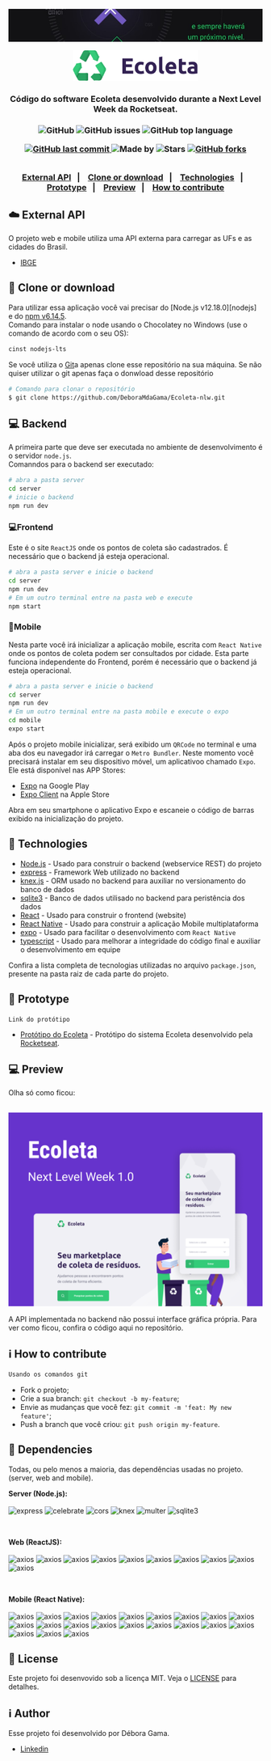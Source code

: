 ![next level week](https://github.com/DeboraMdaGama/Ecoleta-nlw/blob/master/tmp/image1.jpg)
<p align="center">
  <img alt="Ecoleta" src="https://github.com/DeboraMdaGama/Ecoleta-nlw/blob/master/tmp/logo.svg" height="60px" /><br/>
  <h3 align="center">Código do software Ecoleta desenvolvido durante a Next Level Week da Rocketseat.<h3>
</p>


<p align="center">
  <a href="License" style="text-decoration: none">
    <img alt="GitHub" src="https://img.shields.io/github/license/DeboraMdaGama/ecoleta-nlw?color=34CB79">
  </a>
  <a href="https://github.com/DeboraMdaGama/ecoleta-nlw/issues" style="text-decoration: none">
   <img alt="GitHub issues" src="https://img.shields.io/github/issues/DeboraMdaGama/ecoleta-nlw?color=34CB79">
  </a>
  <a href="https://github.com/DeboraMdaGama/Ecoleta-nlw" style="text-decoration: none">
    <img alt="GitHub top language" src="https://img.shields.io/github/languages/top/DeboraMdaGama/ecoleta-nlw?color=34CB79" />
  </a>
</p>


<p align="center">
<a href="#">
    <img alt="GitHub last commit" src="https://img.shields.io/github/last-commit/DeboraMdaGama/ecoleta-nlw?color=34CB79">
  </a>
  <a href="https://github.com/DeboraMdaGama" style="text-decoration: none">
    <img alt="Made by" src="https://img.shields.io/badge/made%20by-Débora%20Gama-34CB79">
  </a>
  <a href="https://github.com/DeboraMdaGama/ecoleta-nlw/stargazers" style="text-decoration: none" >
    <img alt="Stars" src="https://img.shields.io/github/stars/DeboraMdaGama/ecoleta-nlw?style=social" />
  </a>
  <a  href="https://github.com/DeboraMdaGama/ecoleta-nlw/network/members"> 
    <img alt="GitHub forks" src="https://img.shields.io/github/forks/DeboraMdaGama/ecoleta-nlw?label=forks&style=social">
  </a>
</p>

<p align="center">
  <a href="external-api"><br/>External API</a>&nbsp;&nbsp;&nbsp;|&nbsp;&nbsp;&nbsp;
 <a href="clone-or-download">Clone or download</a>&nbsp;&nbsp;&nbsp;|&nbsp;&nbsp;&nbsp;
  <a href="technologies">Technologies</a>&nbsp;&nbsp;&nbsp;|&nbsp;&nbsp;&nbsp;
   <a href="prototype">Prototype</a>&nbsp;&nbsp;&nbsp;|&nbsp;&nbsp;&nbsp;
  <a href="preview">Preview</a>&nbsp;&nbsp;&nbsp;|&nbsp;&nbsp;&nbsp;
   <a href="how-to-contribuite">How to contribute</a>
</p>

## :cloud: External API
O projeto web e mobile utiliza uma API externa para carregar as UFs e as cidades do Brasil.
* [IBGE](https://servicodados.ibge.gov.br/api/docs/localidades)

## :file_folder: Clone or download

Para utilizar essa aplicação você vai precisar do [Node.js v12.18.0][nodejs] e do [npm v6.14.5](https://www.npmjs.com/).
<br>Comando para instalar o node usando o Chocolatey no Windows (use o comando de acordo com o seu OS): 
```bash
cinst nodejs-lts
```
Se você utiliza o [Git](https://git-scm.com)a apenas clone esse repositório na sua máquina. Se não quiser utilizar o git apenas faça o donwload desse repositório
```bash
# Comando para clonar o repositório
$ git clone https://github.com/DeboraMdaGama/Ecoleta-nlw.git
```

## :computer: Backend
A primeira parte que deve ser executada no ambiente de desenvolvimento é o servidor `node.js`.
<br>Comanndos para o backend ser executado:
```bash
# abra a pasta server
cd server
# inicie o backend
npm run dev
```

### :computer:Frontend
Este é o site `ReactJS` onde os pontos de coleta são cadastrados. É necessário que o backend já esteja operacional. 

```bash
# abra a pasta server e inicie o backend
cd server
npm run dev
# Em um outro terminal entre na pasta web e execute
npm start
```
### :iphone:Mobile
Nesta parte você irá inicializar a aplicação mobile, escrita com `React Native` onde os pontos de coleta podem ser consultados por cidade. Esta parte funciona independente do Frontend, porém é necessário que o backend já esteja operacional. 

```bash
# abra a pasta server e inicie o backend
cd server
npm run dev
# Em um outro terminal entre na pasta mobile e execute o expo
cd mobile
expo start
```
Após o projeto mobile inicializar, será exibido um `QRCode` no terminal e uma aba dos eu navegador irá carregar o `Metro Bundler`. Neste momento você precisará instalar em seu dispositivo móvel, um aplicativoo chamado `Expo`.
Ele está disponível nas APP Stores:

- [Expo](https://play.google.com/store/apps/details?id=host.exp.exponent) na Google Play
- [Expo Client](https://apps.apple.com/br/app/expo-client/id982107779) na Apple Store

Abra em seu smartphone o aplicativo Expo e escaneie o código de barras exibido na inicialização do projeto.


## :rocket: Technologies

* [Node.js](https://nodejs.org/) - Usado para construir o backend (webservice REST) do projeto
* [express](https://expressjs.com/) - Framework Web utilizado no backend
* [knex.js](http://knexjs.org/) - ORM usado no backend para auxiliar no versionamento do banco de dados
* [sqlite3](https://www.sqlite.org/) - Banco de dados utilisado no backend para peristência dos dados
* [React](https://reactjs.org/) - Usado para construir o frontend (website)
* [React Native](https://reactnative.dev/) - Usado para construir a aplicação Mobile multiplataforma
* [expo](https://expo.io/) - Usado para facilitar o desenvolvimento com `React Native`
* [typescript](https://www.typescriptlang.org/) - Usado para melhorar a integridade do código final e auxiliar o desenvolvimento em equipe

Confira a lista completa de tecnologias utilizadas no arquivo `package.json`, presente na pasta raiz de cada parte do projeto.

## :trident: Prototype
`Link do protótipo`
* [Protótipo do Ecoleta](https://www.figma.com/file/9TlOcj6l7D05fZhU12xWT3/Ecoleta-(Booster)?node-id=0%3A1) - Protótipo do sistema Ecoleta desenvolvido pela [Rocketseat](https://rocketseat.com.br).

## :computer: Preview
Olha só como ficou:<br><br>

<p align="center">
<img alt="preview" src="https://github.com/DeboraMdaGama/Ecoleta-nlw/blob/master/tmp/Capa.png"/>
</p>

A API implementada no backend não possui interface gráfica própria. Para ver como ficou, confira o código aqui no repositório.

## :information_source: How to contribute

```bash
Usando os comandos git
```
- Fork o projeto;
- Crie a sua branch: `git checkout -b my-feature`;
- Envie as mudanças que você fez: `git commit -m 'feat: My new feature'`;
- Push a branch que você criou: `git push origin my-feature`.

## :bookmark_tabs: Dependencies
Todas, ou pelo menos a maioria, das dependências usadas no projeto. (server, web and mobile).

**Server (Node.js):**
 <a href="#" style="text-decoration: none"><br><br>
<img alt="express" src="https://img.shields.io/badge/express-^4.17.1-brightgreen" /> <img alt="celebrate" src="https://img.shields.io/badge/celebrate-^12.1.1-brightgreen" /> <img alt="cors" src="https://img.shields.io/badge/cors-^2.8.5-brightgreen" /> <img alt="knex" src="https://img.shields.io/badge/knex-^0.21.1-brightgreen" /> <img alt="multer" src="https://img.shields.io/badge/multer-^1.4.2-brightgreen" /> <img alt="sqlite3" src="https://img.shields.io/badge/sqlite3-^4.2.0-brightgreen" /></a>

<br/>

**Web (ReactJS):**
 <a href="#" style="text-decoration: none"><br><br>
<img alt="axios" src="https://img.shields.io/badge/axios-^0.19.2-blue" /> <img alt="axios" src="https://img.shields.io/badge/leaflet-^1.6.0-blue" /> <img alt="axios" src="https://img.shields.io/badge/react-^16.13.1-blue" /> <img alt="axios" src="https://img.shields.io/badge/react--dom-^16.13.1-blue" /> <img alt="axios" src="https://img.shields.io/badge/react--dropzone-^11.0.1-blue" /> <img alt="axios" src="https://img.shields.io/badge/react--icons-^3.10.0-blue" /> <img alt="axios" src="https://img.shields.io/badge/react--leaflet-^2.7.0-blue" /> <img alt="axios" src="https://img.shields.io/badge/react--router--dom-^5.2.0-blue" /> <img alt="axios" src="https://img.shields.io/badge/react--scripts-3.4.1-blue" /> <img alt="axios" src="https://img.shields.io/badge/typescript-^3.7.5-blue" /></a>

<br/>

**Mobile (React Native):**
<a href="#" style="text-decoration: none"><br><br>
<img alt="axios" src="https://img.shields.io/badge/@expo--google--fonts/roboto-^0.1.0-cyan" /> <img alt="axios" src="https://img.shields.io/badge/@expo--google--fonts/ubuntu-^0.1.0-cyan" /> <img alt="axios" src="https://img.shields.io/badge/@react--native--community/masked--view-0.1.6-cyan" /> <img alt="axios" src="https://img.shields.io/badge/@react--navigation/native-^5.5.0-cyan" /> <img alt="axios" src="https://img.shields.io/badge/@react--navigation/stack-^5.4.1-cyan" /> <img alt="axios" src="https://img.shields.io/badge/axios-^0.19.2-cyan" /> <img alt="axios" src="https://img.shields.io/badge/expo-~37.0.3-cyan" /> <img alt="axios" src="https://img.shields.io/badge/expo--constants-~9.0.0-cyan" /> <img alt="axios" src="https://img.shields.io/badge/expo--font-~8.1.0-cyan" /> <img alt="axios" src="https://img.shields.io/badge/expo--location-~8.1.0-cyan" /> <img alt="axios" src="https://img.shields.io/badge/expo--mail--composer-~8.1.0-cyan" /> <img alt="axios" src="https://img.shields.io/badge/react-~16.9.0-cyan" /> <img alt="axios" src="https://img.shields.io/badge/react--dom-~16.9.0-cyan" /> <img alt="axios" src="https://img.shields.io/badge/react--native--gesture--handler-~1.6.0-cyan" /> <img alt="axios" src="https://img.shields.io/badge/react--native--maps-0.26.1-cyan" /> <img alt="axios" src="https://img.shields.io/badge/react--native--picker--select-^7.0.0-cyan" /> <img alt="axios" src="https://img.shields.io/badge/react--native--reanimated-~1.7.0-cyan" /> <img alt="axios" src="https://img.shields.io/badge/react--native--safe--area--context-0.7.3-cyan" /> <img alt="axios" src="https://img.shields.io/badge/react--native--screens-~2.2.0-cyan" /> <img alt="axios" src="https://img.shields.io/badge/react--native--svg-11.0.1-cyan" /> <img alt="axios" src="https://img.shields.io/badge/react--native--web-~0.11.-cyan" /></a>

## :memo: License

Este projeto foi desenvovido sob a licença MIT. Veja o [LICENSE](./LICENSE) para detalhes.

## :information_source: Author

Esse projeto foi desenvolvido por Débora Gama.
* [Linkedin](https://www.linkedin.com/in/debora-gama/)
